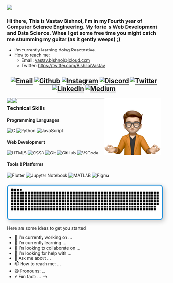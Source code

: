![](https://komarev.com/ghpvc/?username=vastav182&color=FF5733)
### Hi there, This is Vastav Bishnoi, I'm in my Fourth year of Computer Science Engineering. My forte is Web Development and Data Science. When I get some free time you might catch me strumming my guitar (as it gently weeps) ;)
- I'm currently learning doing Reactnative.
- How to reach me:
    - Email: vastav.bishnoi@icloud.com
    - Twitter: https://twitter.com/BishnoiVastav
<center>
    
[![Email](https://img.shields.io/badge/-EMAIL-BCD4DE?style=for-the-badge&logo=gmail&logoColor=white&text=white)](mailto:vastav1812@gmail.com?subject=[GitHub])
[![Github](https://img.shields.io/badge/github-A5CCD1.svg?style=for-the-badge&logo=github&logoColor=white&textColor=white)](https://www.github.com/Vastav1812)
[![Instagram](https://img.shields.io/badge/instagram-A0B9BF.svg?style=for-the-badge&logo=instagram&logoColor=white&textColor=white)](https://www.instagram.com/vastav__11)
[![Discord](https://img.shields.io/badge/discord-9DACB2.svg?style=for-the-badge&logo=discord&logoColor=white&textColor=white)](vastav_)
[![Twitter](https://img.shields.io/badge/twitter-949BA0.svg?style=for-the-badge&logo=twitter&logoColor=white)](https://twitter.com/BishnoiVastav)
[![LinkedIn](https://img.shields.io/badge/-LINKEDIN-BCD4DE?style=for-the-badge&logo=linkedin&logoColor=white)](https://www.linkedin.com/in/vastav-bishnoi-8b6071223/)
[![Medium](https://img.shields.io/badge/medium-949BA0.svg?style=for-the-badge&logo=medium&logoColor=white)](https://medium.com/@vastav1812)
---

</center>


 <img src="https://github.com/Vastav1812/Vastav1812/blob/main/blob/b7cfa3900c4796fe81796857526ae62b-sticker.png" img align="right" width=37% height=37%>
 <img src="https://github-readme-streak-stats.herokuapp.com/?user=vastav1812&theme=vue-dark&hide_border=true" img align="left"> 
 <img src="https://github-readme-stats.vercel.app/api/top-langs/?username=vastav1812&theme=nightowl&show_icons=true&hide_border=true&layout=compact" img align="left">

 
 ---
 
### Technical Skills

#### **Programming Languages**
![C](https://img.shields.io/badge/-C-000000?style=flat&logo=C)
![Python](https://img.shields.io/badge/-Python-000000?style=flat&logo=python)
![JavaScript](https://img.shields.io/badge/-JavaScript-000000?&logo=javascript)

#### **Web Development**
![HTML5](https://img.shields.io/badge/-HTML5-000?&logo=html5)
![CSS3](https://img.shields.io/badge/-CSS3-000?&logo=css3&logoColor=1572B6)
![Git](https://img.shields.io/badge/-Git-000?&logo=git)
![GitHub](https://img.shields.io/badge/-GitHub-000000?&logo=github)
![VSCode](https://img.shields.io/badge/-VSCode-000?&logo=Visual%20Studio%20Code&logoColor=007ACC)

#### **Tools & Platforms**
![Flutter](https://img.shields.io/badge/-Flutter-000000?style=flat&logo=flutter)
![Jupyter Notebook](https://img.shields.io/badge/-Jupyter_Notebook-000?&logo=jupyter)
![MATLAB](https://img.shields.io/badge/-MATLAB-000?&logo=MATLAB)
![Figma](https://img.shields.io/badge/-Figma-000?&logo=figma)


###

<div align="center">
  <a href="https://vastav1812.github.io/vastav1812/">
    <img src="/resources/grid-snake.svg" alt="snake" style="border: 3px solid #3498db; border-radius: 10px; box-shadow: 5px 5px 15px rgba(0, 0, 0, 0.2);">
  </a>
</div>



Here are some ideas to get you started:

- 🔭 I’m currently working on ...
- 🌱 I’m currently learning ...
- 👯 I’m looking to collaborate on ...
- 🤔 I’m looking for help with ...
- 💬 Ask me about ...
- 📫 How to reach me: ...
- 😄 Pronouns: ...
- ⚡ Fun fact: ...
-->
